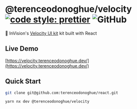 # @terenceodonoghue/velocity [![code style: prettier](https://img.shields.io/badge/code_style-prettier-ff69b4.svg)](https://github.com/prettier/prettier) ![GitHub](https://img.shields.io/github/license/terenceodonoghue/react)

🚙 InVision's [Velocity UI kit](https://www.invisionapp.com/inside-design/design-resources/design-system-dashboard-ui-kit/) kit built with React

## Live Demo

[https://velocity.terenceodonoghue.dev/](https://velocity.terenceodonoghue.dev/)

## Quick Start

```bash
git clone git@github.com:terenceodonoghue/react.git

yarn nx dev @terenceodonoghue/velocity
```
